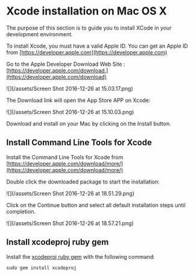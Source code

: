 # Xcode installation on Mac OS X

The purpose of this section is to guide you to install XCode in your development environment.

To install Xcode, you must have a valid Apple ID. You can get an Apple ID from [https://developer.apple.com](https://developer.apple.com)

Go to the Apple Developer Download Web Site : [https://developer.apple.com/download.](https://developer.apple.com/download)

![](/assets/Screen Shot 2016-12-26 at 15.03.17.png)

The Download link will open the App Store APP on Xcode:

![](/assets/Screen Shot 2016-12-26 at 15.10.03.png)

Download and install on your Mac by clicking on the Install button.

## Install Command Line Tools for Xcode

Install the Command Line Tools for Xcode from [https://developer.apple.com/download/more/](https://developer.apple.com/download/more/)

Double click the downloaded package to start the installation:

![](/assets/Screen Shot 2016-12-26 at 18.51.29.png)

Click on the Continue button and select all default installation steps until completion.

![](/assets/Screen Shot 2016-12-26 at 18.57.21.png)



## Install xcodeproj ruby gem



Install the [xcodeproj ruby gem](https://rubygems.org/gems/xcodeproj/versions/0.28.2) with the following command:

`sudo gem install xcodeproj`



